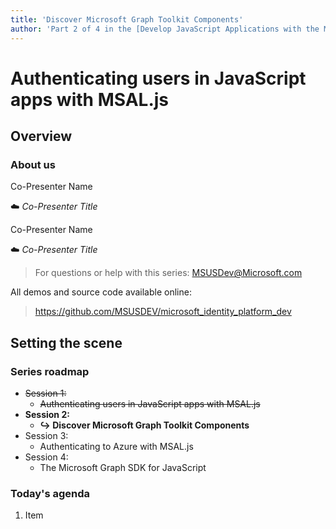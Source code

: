 ```yaml
---
title: 'Discover Microsoft Graph Toolkit Components'
author: 'Part 2 of 4 in the [Develop JavaScript Applications with the Microsoft Identity Platform](https://github.com/msusdev) series'
---
```


# Authenticating users in JavaScript apps with MSAL.js

## Overview

### About us

Co-Presenter Name

☁️ *Co-Presenter Title*

Co-Presenter Name

☁️ *Co-Presenter Title*

> For questions or help with this series: <MSUSDev@Microsoft.com>

All demos and source code available online:

> <https://github.com/MSUSDEV/microsoft_identity_platform_dev>

## Setting the scene

### Series roadmap

* ~~Session 1:~~
  * ~~Authenticating users in JavaScript apps with MSAL.js~~
* **Session 2:**
  * **↪️ Discover Microsoft Graph Toolkit Components**
* Session 3:
  * Authenticating to Azure with MSAL.js
* Session 4:
  * The Microsoft Graph SDK for JavaScript

### Today's agenda

1. Item
